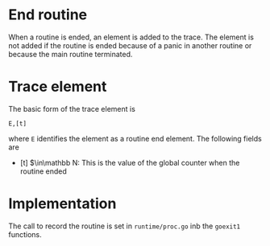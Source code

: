 # End routine

When a routine is ended, an element is added to the trace.
The element is not added if the routine is ended because of a panic in another routine or because the main routine terminated.

# Trace element

The basic form of the trace element is

```
E,[t]
```

where `E` identifies the element as a routine end element. The following
fields are

- [t] $\in\mathbb N: This is the value of the global counter when the routine ended

# Implementation
The call to record the routine is set in `runtime/proc.go` inb the `goexit1` functions.
